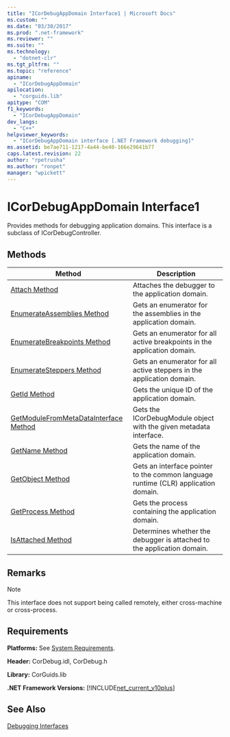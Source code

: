 ```yaml
---
title: "ICorDebugAppDomain Interface1 | Microsoft Docs"
ms.custom: ""
ms.date: "03/30/2017"
ms.prod: ".net-framework"
ms.reviewer: ""
ms.suite: ""
ms.technology: 
  - "dotnet-clr"
ms.tgt_pltfrm: ""
ms.topic: "reference"
apiname: 
  - "ICorDebugAppDomain"
apilocation: 
  - "corguids.lib"
apitype: "COM"
f1_keywords: 
  - "ICorDebugAppDomain"
dev_langs: 
  - "C++"
helpviewer_keywords: 
  - "ICorDebugAppDomain interface [.NET Framework debugging]"
ms.assetid: be7ae711-1217-4a44-be40-166e29641b77
caps.latest.revision: 22
author: "rpetrusha"
ms.author: "ronpet"
manager: "wpickett"
---
```

# ICorDebugAppDomain Interface1
Provides methods for debugging application domains. This interface is a subclass of ICorDebugController.  
  
## Methods  
  
|Method|Description|  
|------------|-----------------|  
|[Attach Method](../../../../docs/framework/unmanaged-api/debugging/icordebugappdomain-attach-method.md)|Attaches the debugger to the application domain.|  
|[EnumerateAssemblies Method](../../../../docs/framework/unmanaged-api/debugging/icordebugappdomain-enumerateassemblies-method.md)|Gets an enumerator for the assemblies in the application domain.|  
|[EnumerateBreakpoints Method](../../../../docs/framework/unmanaged-api/debugging/icordebugappdomain-enumeratebreakpoints-method.md)|Gets an enumerator for all active breakpoints in the application domain.|  
|[EnumerateSteppers Method](../../../../docs/framework/unmanaged-api/debugging/icordebugappdomain-enumeratesteppers-method.md)|Gets an enumerator for all active steppers in the application domain.|  
|[GetId Method](../../../../docs/framework/unmanaged-api/debugging/icordebugappdomain-getid-method.md)|Gets the unique ID of the application domain.|  
|[GetModuleFromMetaDataInterface Method](../../../../docs/framework/unmanaged-api/debugging/icordebugappdomain-getmodulefrommetadatainterface-method.md)|Gets the ICorDebugModule object with the given metadata interface.|  
|[GetName Method](../../../../docs/framework/unmanaged-api/debugging/icordebugappdomain-getname-method.md)|Gets the name of the application domain.|  
|[GetObject Method](../../../../docs/framework/unmanaged-api/debugging/icordebugappdomain-getobject-method.md)|Gets an interface pointer to the common language runtime (CLR) application domain.|  
|[GetProcess Method](../../../../docs/framework/unmanaged-api/debugging/icordebugappdomain-getprocess-method.md)|Gets the process containing the application domain.|  
|[IsAttached Method](../../../../docs/framework/unmanaged-api/debugging/icordebugappdomain-isattached-method.md)|Determines whether the debugger is attached to the application domain.|  
  
## Remarks  
  
> [!NOTE]
>  This interface does not support being called remotely, either cross-machine or cross-process.  
  
## Requirements  
 **Platforms:** See [System Requirements](../../../../docs/framework/get-started/system-requirements.md).  
  
 **Header:** CorDebug.idl, CorDebug.h  
  
 **Library:** CorGuids.lib  
  
 **.NET Framework Versions:** [!INCLUDE[net_current_v10plus](../../../../includes/net-current-v10plus-md.md)]  
  
## See Also  
 [Debugging Interfaces](../../../../docs/framework/unmanaged-api/debugging/debugging-interfaces.md)